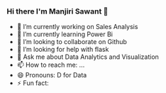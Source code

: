 ### Hi there I'm Manjiri Sawant 👋
- 🔭 I’m currently working on Sales Analysis
- 🌱 I’m currently learning Power Bi
- 👯 I’m looking to collaborate on Github
- 🤔 I’m looking for help with flask
- 💬 Ask me about Data Analytics and Visualization
- 📫 How to reach me: ...
- 😄 Pronouns: D for Data
- ⚡ Fun fact: 

